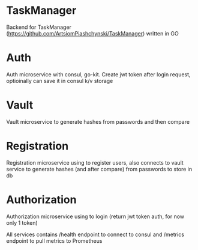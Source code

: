 # TaskManager
Backend for TaskManager (https://github.com/ArtsiomPiashchynski/TaskManager) written in GO

# Auth

Auth microservice with consul, go-kit. Create jwt token after login request, optioinally can save it in consul k/v storage

# Vault

Vault microservice to generate hashes from passwords and then compare

# Registration

Registration microservice using to register users, also connects to vault service to generate hashes (and after compare) from passwords to store in db

# Authorization

Authorization microservice using to login (return jwt token auth, for now only 1 token)


All services contains /health endpoint to connect to consul and /metrics endpoint to pull metrics to Prometheus
